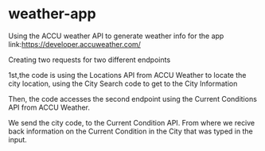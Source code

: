 # weather-app

Using the ACCU weather API to generate weather info for the app
link:https://developer.accuweather.com/

Creating two requests for two different endpoints

1st,the code is using the Locations API from ACCU Weather to locate the city location, using the City Search code to get to the City Information

Then, the code accesses the second endpoint using the Current Conditions API from ACCU Weather.

We send the city code, to the Current Condition API. From where we recive back information on the Current Condition in the City that was typed in the input.
